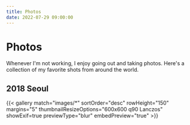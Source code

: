 ```yaml
---
title: Photos
date: 2022-07-29 09:00:00
---
```

# Photos

Whenever I'm not working, I enjoy going out and taking photos. Here's a collection of my favorite shots from around the world. 

## 2018 Seoul

{{< gallery match="images/*" sortOrder="desc" rowHeight="150" margins="5" thumbnailResizeOptions="600x600 q90 Lanczos" showExif=true previewType="blur" embedPreview="true" >}}